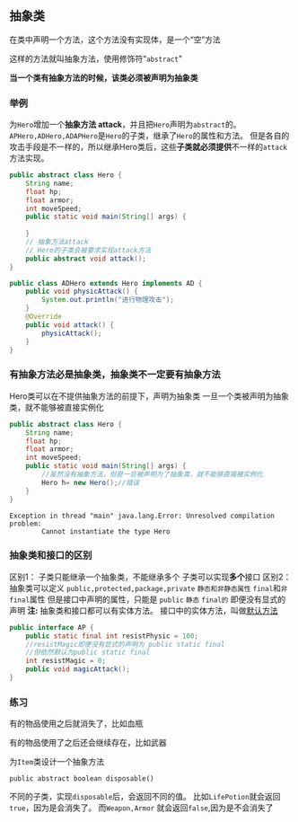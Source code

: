 ## 抽象类

在类中声明一个方法，这个方法没有实现体，是一个“空”方法

这样的方法就叫抽象方法，使用修饰符“`abstract`"

**当一个类有抽象方法的时候，该类必须被声明为抽象类**

### 举例

为`Hero`增加一个**抽象方法 attack**，并且把`Hero`声明为`abstract`的。
`APHero,ADHero,ADAPHero`是`Hero`的子类，继承了`Hero`的属性和方法。
但是各自的攻击手段是不一样的，所以继承Hero类后，这些**子类就必须提供**不一样的`attack`方法实现。

```java
public abstract class Hero {
    String name;
    float hp;
    float armor;
    int moveSpeed;
    public static void main(String[] args) {
 
    }
    // 抽象方法attack
    // Hero的子类会被要求实现attack方法
    public abstract void attack();
}
```

```java
public class ADHero extends Hero implements AD {
    public void physicAttack() {
        System.out.println("进行物理攻击");
    }
    @Override
    public void attack() {
        physicAttack();
    }
}
```

### 有抽象方法必是抽象类，抽象类不一定要有抽象方法

Hero类可以在不提供抽象方法的前提下，声明为抽象类
一旦一个类被声明为抽象类，就不能够被直接实例化

```java
public abstract class Hero {
    String name;
    float hp;
    float armor;
    int moveSpeed;
    public static void main(String[] args) {
        //虽然没有抽象方法，但是一旦被声明为了抽象类，就不能够直接被实例化
        Hero h= new Hero();//错误
    }         
}
```

```
Exception in thread "main" java.lang.Error: Unresolved compilation problem: 
        Cannot instantiate the type Hero
```

### 抽象类和接口的区别

区别1：
子类只能继承一个抽象类，不能继承多个
子类可以实现**多个**接口
区别2：
抽象类可以定义
`public,protected,package,private`
`静态和非静态属性`
`final`和`非final`属性
但是接口中声明的属性，只能是
`public`
`静态`
`final的`
即便没有显式的声明
**注:** 抽象类和接口都可以有实体方法。 接口中的实体方法，叫做[默认方法](https://how2j.cn/k/interface-inheritance/interface-inheritance-default-method/676.html)

```java
public interface AP {
    public static final int resistPhysic = 100;
    //resistMagic即便没有显式的声明为 public static final
    //但依然默认为public static final
    int resistMagic = 0;    
    public void magicAttack();
}
```

### 练习

有的物品使用之后就消失了，比如血瓶

有的物品使用了之后还会继续存在，比如武器

为`Item`类设计一个抽象方法

`public abstract boolean disposable()`

不同的子类，实现`disposable`后，会返回不同的值。
比如`LifePotion`就会返回`true`，因为是会消失了。
而`Weapon,Armor` 就会返回`false`,因为是不会消失了